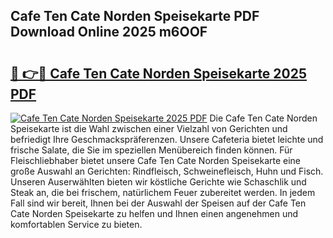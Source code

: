## Cafe Ten Cate Norden Speisekarte PDF Download Online 2025 m6OOF

# <h2><a href="http://gc6k6f.nevu.top/?p=Cafe+Ten+Cate+Norden+Speisekarte">🔗 👉🔴 Cafe Ten Cate Norden Speisekarte 2025 PDF</a></h2>

[![Cafe Ten Cate Norden Speisekarte 2025 PDF](https://i.imgur.com/dBaPXMq.png)](http://gc6k6f.nevu.top/?p=Cafe+Ten+Cate+Norden+Speisekarte)
Die Cafe Ten Cate Norden Speisekarte ist die Wahl zwischen einer Vielzahl von Gerichten und befriedigt Ihre Geschmackspräferenzen. Unsere Cafeteria bietet leichte und frische Salate, die Sie im speziellen Menübereich finden können. Für Fleischliebhaber bietet unsere Cafe Ten Cate Norden Speisekarte eine große Auswahl an Gerichten: Rindfleisch, Schweinefleisch, Huhn und Fisch. Unseren Auserwählten bieten wir köstliche Gerichte wie Schaschlik und Steak an, die bei frischem, natürlichem Feuer zubereitet werden. In jedem Fall sind wir bereit, Ihnen bei der Auswahl der Speisen auf der Cafe Ten Cate Norden Speisekarte zu helfen und Ihnen einen angenehmen und komfortablen Service zu bieten.
